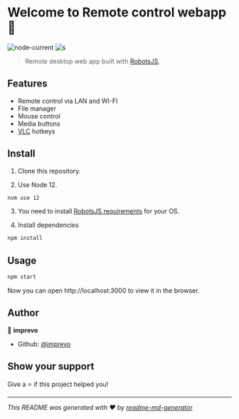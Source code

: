 # Welcome to Remote control webapp 👋

![node-current](https://img.shields.io/badge/node-%3E%3D%2012.0.0-brightgreen)
![s](https://img.shields.io/badge/license-MIT-green)

> Remote desktop web app built with [RobotsJS](https://github.com/octalmage/robotjs).

## Features

- Remote control via LAN and WI-FI
- File manager
- Mouse control
- Media buttons
- [VLC](https://www.videolan.org/vlc/) hotkeys

## Install

1. Clone this repository.

2. Use Node 12.

```sh
nvm use 12
```

3. You need to install [RobotsJS requirements](https://github.com/octalmage/robotjs#building) for your OS.

4. Install dependencies

```sh
npm install
```

## Usage

```sh
npm start
```

Now you can open http://localhost:3000 to view it in the browser.

## Author

👤 **imprevo**

- Github: [@imprevo](https://github.com/imprevo)

## Show your support

Give a ⭐️ if this project helped you!

---

_This README was generated with ❤️ by [readme-md-generator](https://github.com/kefranabg/readme-md-generator)_
